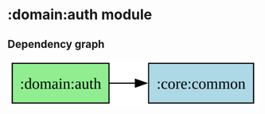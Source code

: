 ﻿# :domain:auth module
## Dependency graph
![:domain:auth](../../docs/images/graphs/dep_graph__domain_auth.svg)
